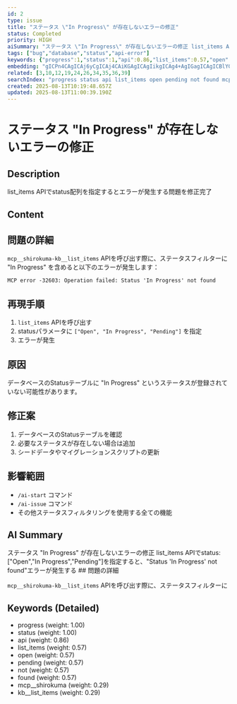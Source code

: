 ```yaml
---
id: 2
type: issue
title: "ステータス \"In Progress\" が存在しないエラーの修正"
status: Completed
priority: HIGH
aiSummary: "ステータス \"In Progress\" が存在しないエラーの修正 list_items APIでstatus: [\"Open\",\"In Progress\",\"Pending\"]を指定すると、\"Status 'In Progress' not found\"エラーが発生する ## 問題の詳細\n\n`mcp__shirokuma-kb__list_items` APIを呼び出す際に、ステータスフィルターに"
tags: ["bug","database","status","api-error"]
keywords: {"progress":1,"status":1,"api":0.86,"list_items":0.57,"open":0.57}
embedding: "gICPn4CAgICAj6yCgICAj4CAiKGAgICAgIikgICAg4+AgIGagICAgICBlYGAgJCJgICAkICAgICAgImFgICbgYCAh4yAgICAgIaEgoCAm4CAgI6OgICAgICOjoaAgI+AgICQjYCAgICAiZ+IgICCgYCAipWAgICAgI+whoCAgYg="
related: [3,10,12,19,24,26,34,35,36,39]
searchIndex: "progress status api list_items open pending not found mcp__shirokuma kb__list_items"
created: 2025-08-13T10:19:48.657Z
updated: 2025-08-13T11:00:39.190Z
---
```


# ステータス "In Progress" が存在しないエラーの修正

## Description

list_items APIでstatus配列を指定するとエラーが発生する問題を修正完了

## Content

## 問題の詳細

`mcp__shirokuma-kb__list_items` APIを呼び出す際に、ステータスフィルターに "In Progress" を含めると以下のエラーが発生します：

```
MCP error -32603: Operation failed: Status 'In Progress' not found
```

## 再現手順

1. `list_items` APIを呼び出す
2. statusパラメータに `["Open", "In Progress", "Pending"]` を指定
3. エラーが発生

## 原因

データベースのStatusテーブルに "In Progress" というステータスが登録されていない可能性があります。

## 修正案

1. データベースのStatusテーブルを確認
2. 必要なステータスが存在しない場合は追加
3. シードデータやマイグレーションスクリプトの更新

## 影響範囲

- `/ai-start` コマンド
- `/ai-issue` コマンド  
- その他ステータスフィルタリングを使用する全ての機能

## AI Summary

ステータス "In Progress" が存在しないエラーの修正 list_items APIでstatus: ["Open","In Progress","Pending"]を指定すると、"Status 'In Progress' not found"エラーが発生する ## 問題の詳細

`mcp__shirokuma-kb__list_items` APIを呼び出す際に、ステータスフィルターに

## Keywords (Detailed)

- progress (weight: 1.00)
- status (weight: 1.00)
- api (weight: 0.86)
- list_items (weight: 0.57)
- open (weight: 0.57)
- pending (weight: 0.57)
- not (weight: 0.57)
- found (weight: 0.57)
- mcp__shirokuma (weight: 0.29)
- kb__list_items (weight: 0.29)

